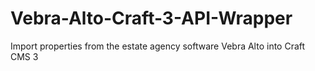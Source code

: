 # Vebra-Alto-Craft-3-API-Wrapper
Import properties from the estate agency software Vebra Alto into Craft CMS 3
